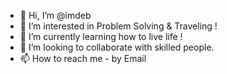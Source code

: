 - 👋 Hi, I’m @imdeb
- 👀 I’m interested in Problem Solving & Traveling !
- 🌱 I’m currently learning how to live life !
- 💞️ I’m looking to collaborate with skilled people.
- 📫 How to reach me - by Email

